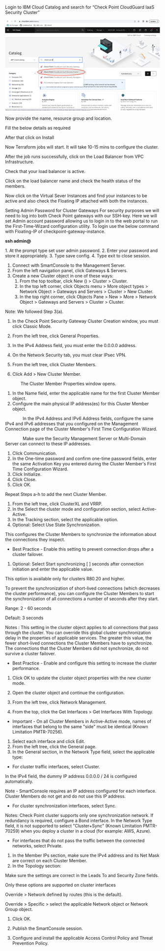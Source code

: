 ﻿Login to IBM Cloud Catalog and search for “Check Point CloudGuard IaaS Security Cluster”

 ![Alt_Text](images/Picture1.png?raw=true "Optional Title")

Now provide the name, resource group and location.

Fill the below details as required 

After that click on Install

Now Terraform jobs will start. It will take 10-15 mins to configure the cluster.

After the job runs successfully, click on the Load Balancer from VPC Infrastructure.

Check that your load balancer is active.

Click on the load balancer name and check the health status of the members.

Now click on the Virtual Sever Instances and find your instances to be active and also check the Floating IP attached with both the instances.


Setting Admin Password for Cluster Gateways 
For security purposes we will need to log into both Check Point gateways with our SSH-key. Here we will set Admin account password allowing us to login in to the web portal to run the First-Time-Wizard configuration utility. To login use the below command with Floating-IP of checkpoint-gateway-instance.

**ssh admin@<floating-ip>**

1\. At the prompt type set user admin password. 
2\. Enter your password and store it appropriately. 
3\. Type save config. 
4\. Type exit to close session.



1. Connect with SmartConsole to the Management Server.
1. From the left navigation panel, click Gateways & Servers.
1. Create a new Cluster object in one of these ways:
   1. From the top toolbar, click New () > Cluster > Cluster.
   1. In the top left corner, click Objects menu > More object types > Network Object > Gateways and Servers > Cluster > New Cluster.
   1. In the top right corner, click Objects Pane > New > More > Network Object > Gateways and Servers > Cluster > Cluster.

Note: We followed Step 3(a).

1. In the Check Point Security Gateway Cluster Creation window, you must click Classic Mode.

1. From the left tree, click General Properties.
1. In the IPv4 Address field, you must enter the 0.0.0.0 address.



1. On the Network Security tab, you must clear IPsec VPN.



1. From the left tree, click Cluster Members.
1. Click Add > New Cluster Member.



`       `The Cluster Member Properties window opens.

1. In the Name field, enter the applicable name for the first Cluster Member object.
1. Configure the main physical IP address(es) for this Cluster Member object.

`        `In the IPv4 Address and IPv6 Address fields, configure the same IPv4 and IPv6 addresses that you configured on the Management Connection page of the Cluster Member's First Time Configuration Wizard.

`        `Make sure the Security Management Server or Multi-Domain Server can connect to these IP 	addresses.

1. Click Communication.
1. In the One-time password and confirm one-time password fields, enter the same Activation Key you entered during the Cluster Member's First Time Configuration Wizard.
1. Click Initialize.
1. Click Close.
1. Click OK.

Repeat Steps a-h to add the next Cluster Member.





1. From the left tree, click ClusterXL and VRRP.
1. In the Select the cluster mode and configuration section, select Active-Active.
1. In the Tracking section, select the applicable option.
1. Optional: Select Use State Synchronization.

This configures the Cluster Members to synchronize the information about the connections they inspect.

- Best Practice - Enable this setting to prevent connection drops after a cluster failover.
1. Optional: Select Start synchronizing [  ] seconds after connection initiation and enter the applicable value.

This option is available only for clusters R80.20 and higher.

To prevent the synchronization of short-lived connections (which decreases the cluster performance), you can configure the Cluster Members to start the synchronization of all connections a number of seconds after they start.

Range: 2 - 60 seconds

Default: 3 seconds

Notes : This setting in the cluster object applies to all connections that pass through the cluster. You can override this global cluster synchronization delay in the properties of applicable services. The greater this value, the fewer short-lived connections the Cluster Members have to synchronize. The connections that the Cluster Members did not synchronize, do not survive a cluster failover.

- Best Practice - Enable and configure this setting to increase the cluster performance.

1. Click OK to update the cluster object properties with the new cluster mode.
1. Open the cluster object and continue the configuration.
1. From the left tree, click Network Management.

1. From the top, click the Get Interfaces > Get Interfaces With Topology.



- Important - On all Cluster Members in Active-Active mode, names of interfaces that belong to the same "side" must be identical (Known Limitation PMTR-70256).
1. Select each interface and click Edit.
1. From the left tree, click the General page.	
1. In the General section, in the Network Type field, select the applicable type:
- For cluster traffic interfaces, select Cluster.

In the IPv4 field, the dummy IP address 0.0.0.0 / 24 is configured automatically.

Note - SmartConsole requires an IP address configured for each interface. Cluster Members do not get and do not use this IP address.

- For cluster synchronization interfaces, select Sync.

Notes: Check Point cluster supports only one synchronization network. If redundancy is required, configure a Bond interface. In the Network Type field, it is not supported to select "Cluster+Sync" (Known Limitation PMTR-70259) when you deploy a cluster in a cloud (for example: AWS, Azure).

- For interfaces that do not pass the traffic between the connected networks, select Private.
1. In the Member IPs section, make sure the IPv4 address and its Net Mask are correct on each Cluster Member.
1. In the Topology section:

Make sure the settings are correct in the Leads To and Security Zone fields.

Only these options are supported on cluster interfaces 

Override > Network defined by routes (this is the default).

Override > Specific > select the applicable Network object or Network Group object.

1. Click OK.
1. Publish the SmartConsole session.

1. Configure and install the applicable Access Control Policy and Threat Prevention Policy.


